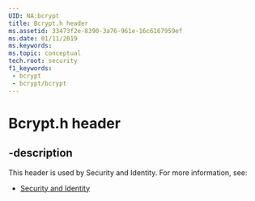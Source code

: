 ```yaml
---
UID: NA:bcrypt
title: Bcrypt.h header
ms.assetid: 33473f2e-8390-3a76-961e-16c6167959ef
ms.date: 01/11/2019
ms.keywords: 
ms.topic: conceptual
tech.root: security
f1_keywords:
 - bcrypt
 - bcrypt/bcrypt
---
```


# Bcrypt.h header


## -description

This header is used by Security and Identity. For more information, see:

- [Security and Identity](../_security/index.md)

